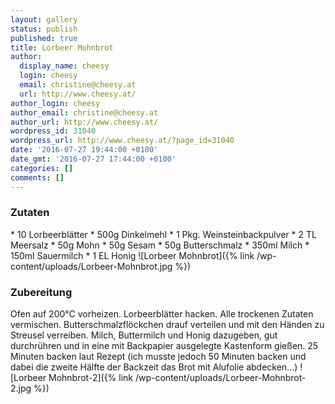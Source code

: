 ```yaml
---
layout: gallery
status: publish
published: true
title: Lorbeer Mohnbrot
author:
  display_name: cheesy
  login: cheesy
  email: christine@cheesy.at
  url: http://www.cheesy.at/
author_login: cheesy
author_email: christine@cheesy.at
author_url: http://www.cheesy.at/
wordpress_id: 31040
wordpress_url: http://www.cheesy.at/?page_id=31040
date: '2016-07-27 19:44:00 +0100'
date_gmt: '2016-07-27 17:44:00 +0100'
categories: []
comments: []
---
```

### Zutaten
\* 10 Lorbeerblätter
\* 500g Dinkelmehl
\* 1 Pkg. Weinsteinbackpulver
\* 2 TL Meersalz
\* 50g Mohn
\* 50g Sesam
\* 50g Butterschmalz
\* 350ml Milch
\* 150ml Sauermilch
\* 1 EL Honig
![Lorbeer Mohnbrot]({% link /wp-content/uploads/Lorbeer-Mohnbrot.jpg %})
### Zubereitung
Ofen auf 200°C vorheizen. Lorbeerblätter hacken. Alle trockenen Zutaten vermischen. Butterschmalzflöckchen drauf verteilen und mit den Händen zu Streusel verreiben. Milch, Buttermilch und Honig dazugeben, gut durchrühren und in eine mit Backpapier ausgelegte Kastenform gießen. 25 Minuten backen laut Rezept (ich musste jedoch 50 Minuten backen und dabei die zweite Hälfte der Backzeit das Brot mit Alufolie abdecken...)
![Lorbeer Mohnbrot-2]({% link /wp-content/uploads/Lorbeer-Mohnbrot-2.jpg %})
